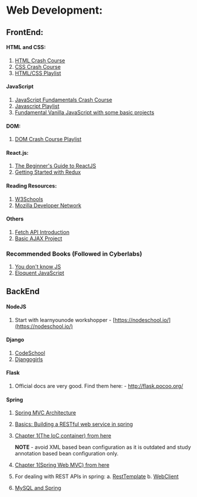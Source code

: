 # Web Development:

## FrontEnd:

#### HTML and CSS:
1. [HTML Crash Course](https://www.youtube.com/watch?v=UB1O30fR-EE)
2. [CSS Crash Course](https://www.youtube.com/watch?v=yfoY53QXEnI&index=2&list=PLillGF-RfqbZTASqIqdvm1R5mLrQq79CU)
3. [HTML/CSS Playlist](https://www.youtube.com/watch?v=cqszz_OfAFQ&list=PLC1322B5A0180C946)

#### JavaScript
1. [JavaScript Fundamentals Crash Course](https://www.youtube.com/watch?v=vEROU2XtPR8)
2. [Javascript Playlist](https://www.youtube.com/watch?v=yQaAGmHNn9s&list=PL46F0A159EC02DF82)
3. [Fundamental Vanilla JavaScript with some basic projects](https://www.youtube.com/watch?v=vEROU2XtPR8&list=PLillGF-RfqbbnEGy3ROiLWk7JMCuSyQtX)

#### DOM:
1. [DOM Crash Course Playlist](https://www.youtube.com/watch?v=0ik6X4DJKCc&list=PLillGF-RfqbYE6Ik_EuXA2iZFcE082B3s)

#### React.js:
1. [The Beginner's Guide to ReactJS](https://egghead.io/lessons/react-introduction-to-the-beginner-s-guide-to-reactjs)
2. [Getting Started with Redux](https://egghead.io/courses/getting-started-with-redux)

#### Reading Resources:
1. [W3Schools](https://www.w3schools.com/)
2. [Mozilla Developer Network](https://developer.mozilla.org/en-US/docs/Learn)

#### Others
1. [Fetch API Introduction](https://www.youtube.com/watch?v=Oive66jrwBs)
2. [Basic AJAX Project](https://www.youtube.com/watch?v=tUE2Nic21BA)

### Recommended Books (Followed in Cyberlabs)
1. [You don't know JS](https://maximdenisov.gitbooks.io/you-don-t-know-js/content/)
2. [Eloquent JavaScript](http://eloquentjavascript.net)


## BackEnd

#### NodeJS

1. Start with learnyounode workshopper - [https://nodeschool.io/](https://nodeschool.io/)

#### Django

1. [CodeSchool](https://www.codeschool.com/courses/try-django)
2. [Djangogirls](https://tutorial.djangogirls.org/en/)

#### Flask
1. Official docs are very good. Find them here: - http://flask.pocoo.org/

#### Spring
1. [Spring MVC Architecture](https://www.youtube.com/watch?v=qHllF5pl1PA)
2. [Basics: Building a RESTful web service in spring](https://spring.io/guides/gs/rest-service/)
3. [Chapter 1(The IoC container) from here](https://docs.spring.io/spring/docs/5.0.7.RELEASE/spring-framework-reference/core.html#beans)

   **NOTE** - avoid XML based bean configuration as it is outdated and study annotation based bean configuration only.

4. [Chapter 1(Spring Web MVC) from here](https://docs.spring.io/spring/docs/5.0.7.RELEASE/spring-framework-reference/web.html#mvc)

5.  For dealing with REST APIs in spring:
	a. [RestTemplate](https://docs.spring.io/spring/docs/5.0.7.RELEASE/spring-framework-reference/integration.html#rest-client-access)
	b. [WebClient](https://docs.spring.io/spring/docs/5.0.7.RELEASE/spring-framework-reference/web-reactive.html#webflux-client)
6. [MySQL and Spring](https://spring.io/guides/gs/accessing-data-mysql/)

